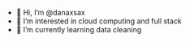 - 👋 Hi, I’m @danaxsax
- 👀 I’m interested in cloud computing and full stack 
- 🌱 I’m currently learning data cleaning
